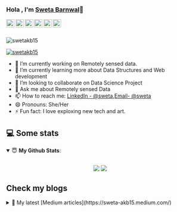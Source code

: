 ### Hola , I'm [Sweta Barnwal](https://www.linkedin.com/in/sweta-barnwal-607483196/)👋
<a href="https://twitter.com/SWETABARNWAL5?s=08">
  <img align="left" alt="Sweta's Twitter" width="22px" src="https://cdn.jsdelivr.net/npm/simple-icons@v3/icons/twitter.svg" />
</a>
<a href="https://www.linkedin.com/in/sweta-barnwal-607483196/">
  <img align="left" alt="Sweta's Linkdein" width="22px" src="https://cdn.jsdelivr.net/npm/simple-icons@v3/icons/linkedin.svg" />
</a>
<a href="https://github.com/sweta.akb15/">
  <img align="left" alt="Sweta's Github" width="22px" src="https://cdn.jsdelivr.net/npm/simple-icons@v3/icons/github.svg" />
</a>
<a href="https://www.instagram.com/barnwal3381/">
  <img align="left" alt="Sweta's Instagram" width="22px" src="https://cdn.jsdelivr.net/npm/simple-icons@v3/icons/instagram.svg" />
</a>
<a href="https://www.facebook.com/sweta.barnwal.969/">
  <img align="left" alt="Sweta's Facebook" width="22px" src="https://cdn.jsdelivr.net/npm/simple-icons@v3/icons/facebook.svg" />
</a>
<a href="https://sweta-akb15.medium.com">
  <img align="left" alt="Sweta's Mediun" width="22px" src="https://cdn.jsdelivr.net/npm/simple-icons@v3/icons/medium.svg" />
</a>

<br/>
<br/>
<p align="left"> <img src="https://komarev.com/ghpvc/?username=swetakb15&label=Profile%20views&color=0e75b6&style=flat" alt="swetakb15" /> </p>
<p align="left"> <a href="https://github.com/ryo-ma/github-profile-trophy"><img src="https://github-profile-trophy.vercel.app/?username=swetakb15" alt="swetakb15" /></a> </p>

- 🔭 I’m currently working on Remotely sensed data.
- 🌱 I’m currently learning more about Data Structures and Web development
- 👯 I’m looking to collaborate on Data Science Project
- 💬 Ask me about Remotely sensed Data
- 📫 How to reach me: [LinkedIn - @sweta](https://www.linkedin.com/in/sweta-barnwal-607483196/),[Email- @sweta](sweta.akb15@gmail.com)
- 😄 Pronouns: She/Her
- ⚡ Fun fact: I love exploxing new tech and art.

## 💻 Some stats

<details open>
 <summary> 😇 <b>My Github Stats</b>: </summary>
<br>
<p align = "center">
  <img src = "https://github-readme-stats.vercel.app/api?username=swetakb15&show_icons=true&theme=tokyonight&line_height=27">
  <img src = "https://github-readme-stats.vercel.app/api/top-langs/?username=swetakb15&hide=css,java,html&theme=tokyonight">
</p>

</details>

## Check my blogs

<details> 
 <summary>📑 My latest [Medium articles](https://sweta-akb15.medium.com/)</summary>
    
</details>

